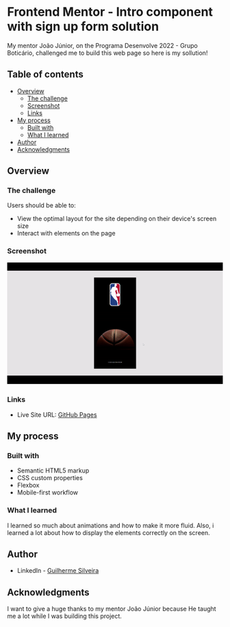 # Frontend Mentor - Intro component with sign up form solution

My mentor João Júnior, on the Programa Desenvolve 2022 - Grupo Boticário, challenged me to build this web page so here is my sollution!

## Table of contents

- [Overview](#overview)
  - [The challenge](#the-challenge)
  - [Screenshot](#screenshot)
  - [Links](#links)
- [My process](#my-process)
  - [Built with](#built-with)
  - [What I learned](#what-i-learned)
- [Author](#author)
- [Acknowledgments](#acknowledgments)

## Overview

### The challenge

Users should be able to:

- View the optimal layout for the site depending on their device's screen size
- Interact with elements on the page

### Screenshot

![](./imagens/NBA-Desenvolve-Gif.gif)

### Links

- Live Site URL: [GitHub Pages](https://guisilveira.github.io/NBA-App-Screen/)

## My process

### Built with

- Semantic HTML5 markup
- CSS custom properties
- Flexbox
- Mobile-first workflow

### What I learned

I learned so much about animations and how to make it more fluid. Also, i learned a lot about how to display the elements correctly on the screen.

## Author

- LinkedIn - [Guilherme Silveira](https://www.linkedin.com/in/guilherme-silveira-coutinho/)

## Acknowledgments

I want to give a huge thanks to my mentor João Júnior because He taught me a lot while I was building this project.
